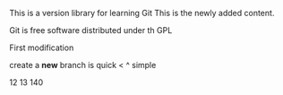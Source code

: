 This is a version library for learning Git
This is the newly added content.

Git is free software distributed under th GPL

First modification

create a **new** branch is quick < ^ simple

12  13  140

